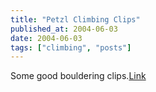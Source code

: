 ```yaml
---
title: "Petzl Climbing Clips"
published_at: 2004-06-03
date: 2004-06-03
tags: ["climbing", "posts"]
---
```

Some good bouldering clips.[Link](http://www.petzl.com/petzl/frontoffice/Sport/static/Video/all_videos/climbing_videos.htm)